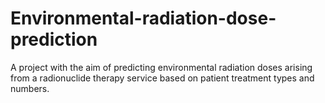# Environmental-radiation-dose-prediction
A project with the aim of predicting environmental radiation doses arising from a radionuclide therapy service based on patient treatment types and numbers.

